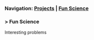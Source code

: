 ### Navigation: [Projects](https://yuan-cc.github.io/research/projects.html) | [Fun Science](https://yuan-cc.github.io/research/fun_science.html)

### > Fun Science
Interesting problems
